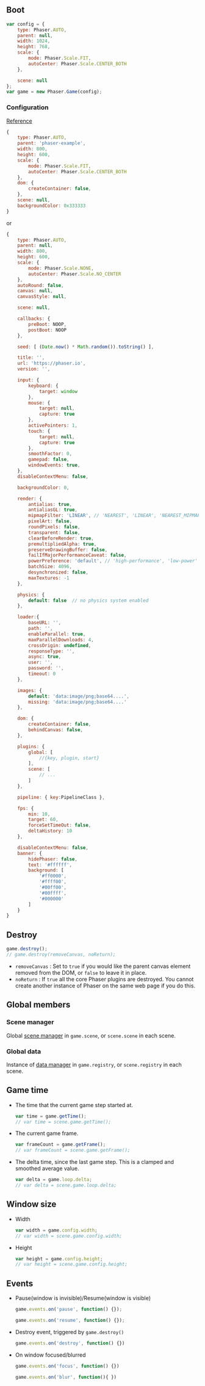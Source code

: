 ## Boot

```javascript
var config = {
    type: Phaser.AUTO,
    parent: null,
    width: 1024,
    height: 768,
    scale: {
        mode: Phaser.Scale.FIT,
        autoCenter: Phaser.Scale.CENTER_BOTH
    },

    scene: null
};
var game = new Phaser.Game(config);
```

### Configuration

[Reference](https://photonstorm.github.io/phaser3-docs/Phaser.Types.Core.html#.GameConfig)

```javascript
{
    type: Phaser.AUTO,
    parent: 'phaser-example',
    width: 800,
    height: 600,
    scale: {
        mode: Phaser.Scale.FIT,
        autoCenter: Phaser.Scale.CENTER_BOTH
    },
    dom: {
        createContainer: false,
    },
    scene: null,
    backgroundColor: 0x333333
}
```

or

```javascript
{
    type: Phaser.AUTO,
    parent: null,
    width: 800,
    height: 600,
    scale: {
        mode: Phaser.Scale.NONE,
        autoCenter: Phaser.Scale.NO_CENTER
    },
    autoRound: false,
    canvas: null,
    canvasStyle: null,

    scene: null,

    callbacks: {
        preBoot: NOOP,
        postBoot: NOOP
    },

    seed: [ (Date.now() * Math.random()).toString() ],

    title: '',
    url: 'https://phaser.io',
    version: '',

    input: {
        keyboard: {
            target: window
        },
        mouse: {
            target: null,
            capture: true
        },
        activePointers: 1,
        touch: {
            target: null,
            capture: true
        },
        smoothFactor: 0,
        gamepad: false,
        windowEvents: true,
    },
    disableContextMenu: false,

    backgroundColor: 0,

    render: {
        antialias: true,
        antialiasGL: true,
        mipmapFilter: 'LINEAR', // 'NEAREST', 'LINEAR', 'NEAREST_MIPMAP_NEAREST', 'LINEAR_MIPMAP_NEAREST', 'NEAREST_MIPMAP_LINEAR', 'LINEAR_MIPMAP_LINEAR'
        pixelArt: false,
        roundPixels: false,
        transparent: false,
        clearBeforeRender: true,
        premultipliedAlpha: true,
        preserveDrawingBuffer: false,
        failIfMajorPerformanceCaveat: false,
        powerPreference: 'default', // 'high-performance', 'low-power' or 'default'
        batchSize: 4096,
        desynchronized: false,
        maxTextures: -1
    },

    physics: {
        default: false  // no physics system enabled
    },

    loader:{
        baseURL: '',
        path: '',
        enableParallel: true,
        maxParallelDownloads: 4,
        crossOrigin: undefined,
        responseType: '',
        async: true,
        user: '',
        password: '',
        timeout: 0
    },

    images: {
        default: 'data:image/png;base64....',
        missing: 'data:image/png;base64....'
    },

    dom: {
        createContainer: false,
        behindCanvas: false,
    },

    plugins: {
        global: [
            //{key, plugin, start}
        ],
        scene: [
            // ...
        ]
    },

    pipeline: { key:PipelineClass },

    fps: {
        min: 10,
        target: 60,
        forceSetTimeOut: false,
        deltaHistory: 10
    },

    disableContextMenu: false,
    banner: {
        hidePhaser: false,
        text: '#ffffff',
        background: [
            '#ff0000',
            '#ffff00',
            '#00ff00',
            '#00ffff',
            '#000000'
        ]
    }
}
```

## Destroy

```javascript
game.destroy();
// game.destroy(removeCanvas, noReturn);
```

- `removeCanvas` : Set to `true` if you would like the parent canvas element removed from the DOM, or `false` to leave it in place.
- `noReturn` : If `true` all the core Phaser plugins are destroyed. You cannot create another instance of Phaser on the same web page if you do this.

## Global members

### Scene manager

Global [scene manager](scenemanager.md) in `game.scene`, or `scene.scene` in each scene.

### Global data

Instance of [data manager](datamanager.md) in `game.registry`, or `scene.registry` in each scene.

## Game time

- The time that the current game step started at.
    ```javascript
    var time = game.getTime();
    // var time = scene.game.getTime();
    ```
- The current game frame.
    ```javascript
    var frameCount = game.getFrame();
    // var frameCount = scene.game.getFrame();
    ```
- The delta time, since the last game step. This is a clamped and smoothed average value.
    ```javascript
    var delta = game.loop.delta;
    // var delta = scene.game.loop.delta;
    ```

## Window size

- Width
    ```javascript
    var width = game.config.width;
    // var width = scene.game.config.width;
    ```
- Height
    ```javascript
    var height = game.config.height;
    // var height = scene.game.config.height;
    ```

## Events

- Pause(window is invisible)/Resume(window is visible)
    ```javascript
    game.events.on('pause', function() {});
    ```
    ```javascript
    game.events.on('resume', function() {});
    ```
- Destroy event, triggered by `game.destroy()`
    ```javascript
    game.events.on('destroy', function() {})
    ```
- On window focused/blurred
    ```javascript
    game.events.on('focus', function() {})
    ```
    ```javascript
    game.events.on('blur', function(){ })
    ```
